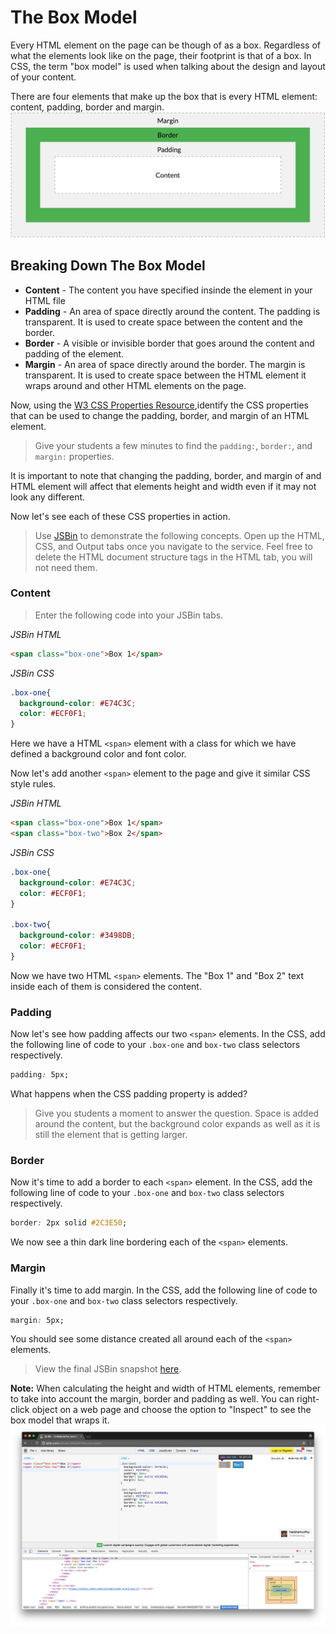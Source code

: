 # The Box Model
Every HTML element on the page can be though of as a box. Regardless of what the elements look like on the page, their footprint is that of a box. In CSS, the term "box model" is used when talking about the design and layout of your content.

There are four elements that make up the box that is every HTML element: content, padding, border and margin.
![CSS Box Model](/images/the_box_model/01.png "CSS Box Model")

## Breaking Down The Box Model
* **Content** - The content you have specified insinde the element in your HTML file
* **Padding** - An area of space directly around the content. The padding is transparent. It is used to create space between the content and the border.
* **Border**  - A visible or invisible border that goes around the content and padding of the element.
* **Margin**  - An area of space directly around the border. The margin is transparent. It is used to create space between the HTML element it wraps around and other HTML elements on the page.

Now, using the [W3 CSS Properties Resource](https://www.w3schools.com/cssref/ "W3 CSS Properties Resource"),identify the CSS properties that can be used to change the padding, border, and margin of an HTML element.

>Give your students a few minutes to find the `padding:`, `border:`, and `margin:` properties.

It is important to note that changing the padding, border, and margin of and HTML element will affect that elements height and width even if it may not look any different.

Now let's see each of these CSS properties in action.

>Use [JSBin](http://jsbin.com/ "JSBin") to demonstrate the following concepts. Open up the HTML, CSS, and Output tabs once you navigate to the service. Feel free to delete the HTML document structure tags in the HTML tab, you will not need them.


### Content
>Enter the following code into your JSBin tabs.

*JSBin HTML*
```HTML
<span class="box-one">Box 1</span>
```

*JSBin CSS*
```CSS
.box-one{
  background-color: #E74C3C;
  color: #ECF0F1;
}
```

Here we have a HTML `<span>` element with a class for which we have defined a background color and font color.

Now let's add another `<span>` element to the page and give it similar CSS style rules.

*JSBin HTML*
```HTML
<span class="box-one">Box 1</span>
<span class="box-two">Box 2</span>
```

*JSBin CSS*
```CSS
.box-one{
  background-color: #E74C3C;
  color: #ECF0F1;
}

.box-two{
  background-color: #3498DB;
  color: #ECF0F1;
}
```

Now we have two HTML `<span>` elements. The "Box 1" and "Box 2" text inside each of them is considered the content.

### Padding
Now let's see how padding affects our two `<span>` elements. In the CSS, add the following line of code to your `.box-one` and `box-two` class selectors respectively.
```CSS
padding: 5px;
```

What happens when the CSS padding property is added?

>Give you students a moment to answer the question. Space is added around the content, but the background color expands as well as it is still the element that is getting larger.

### Border
Now it's time to add a border to each `<span>` element. In the CSS, add the following line of code to your `.box-one` and `box-two` class selectors respectively.
```CSS
border: 2px solid #2C3E50;
```

We now see a thin dark line bordering each of the `<span>` elements.


### Margin
Finally it's time to add margin. In the CSS, add the following line of code to your `.box-one` and `box-two` class selectors respectively.
```CSS
margin: 5px;
```

You should see some distance created all around each of the `<span>` elements.

>View the final JSBin snapshot [here](http://jsbin.com/xetufac/54/edit?html,css,output "Final JSBin Snapshot").

**Note:** When calculating the height and width of HTML elements, remember to take into account the margin, border and padding as well. You can right-click object on a web page and choose the option to "Inspect" to see the box model that wraps it.
![CSS Box Model Inspector](/images/the_box_model/03.png "CSS Box Model Inspector")

